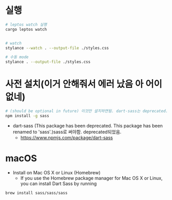 # 실행

```bash
# leptos watch 실행
cargo leptos watch  


# watch 
stylance --watch . --output-file ./styles.css

# 수동 mode
stylance . --output-file ./styles.css


```


# 사전 설치(이거 안해줘서 에러 났음 아 어이없네)

```bash
# (should be optional in future) 이것만 설치하면됨. dart-sass는 deprecated.
npm install -g sass

```

- dart-sass (This package has been deprecated. This package has been renamed to 'sass'.)sass로 써야함. deprecated되었음.
  - https://www.npmjs.com/package/dart-sass

# macOS
- Install on Mac OS X or Linux (Homebrew)
  - If you use the Homebrew package manager for Mac OS X or Linux, you can install Dart Sass by running

```bash
brew install sass/sass/sass
```

